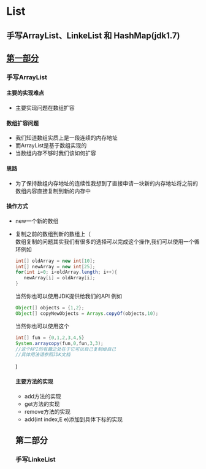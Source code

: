 List
============
手写ArrayList、LinkeList 和 HashMap(jdk1.7)
----------------------------------
[第一部分](https://github.com/JialongWen/List/tree/master/src/com/wjl/list/arraylist)
-----------
### 手写ArrayList
#### 主要的实现难点<br>
* 主要实现问题在数组扩容
#### 数组扩容问题
* 我们知道数组实质上是一段连续的内存地址
* 而ArrayList是基于数组实现的
* 当数组内存不够时我们该如何扩容
#### 思路
* 为了保持数组内存地址的连续性我想到了直接申请一块新的内存地址将之前的数组内容直接复制到新的内存中
#### 操作方式
* new一个新的数组
* 复制之前的数组到新的数组上（<br>
   数组复制的问题其实我们有很多的选择可以完成这个操作,我们可以使用一个循环例如
   ```Java
   int[] oldArray = new int[10];
   int[] newArray = new int[25];
   for(int i=0; i<oldArray.length; i++){
      newArray[i] = oldArray[i];
   }
   ```
   当然你也可以使用JDK提供给我们的API 例如
   ```Java
   Object[] objects = {1,2};
   Object[] copyNewObjects = Arrays.copyOf(objects,10);
   ```
   当然你也可以使用这个
   ```Java
   int[] fun = {0,1,2,3,4,5}
   System.arraycopy(fun,0,fun,3,3);
   //这个API的有趣之处在于它可以自己复制给自己
   //具体用法请参照JDK文档
   ```
   )
   #### 主要方法的实现
   * add方法的实现
   * get方法的实现
   * remove方法的实现
   * add(int index,E e)添加到具体下标的实现
   
   第二部分
   ---------
   ### 手写LinkeList
   

